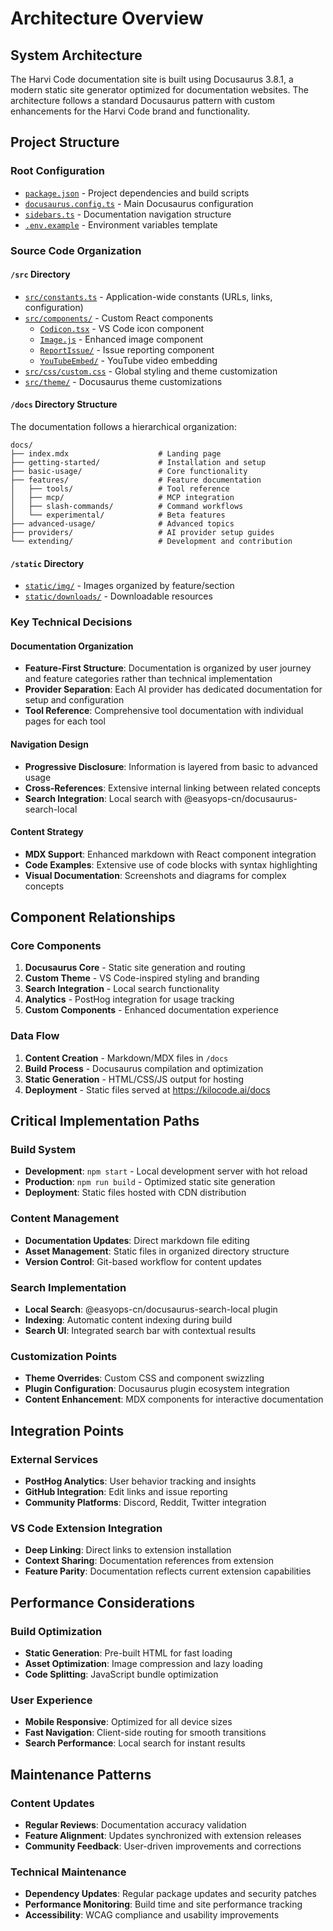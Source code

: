 # Architecture Overview

## System Architecture

The Harvi Code documentation site is built using Docusaurus 3.8.1, a modern static site generator optimized for documentation websites. The architecture follows a standard Docusaurus pattern with custom enhancements for the Harvi Code brand and functionality.

## Project Structure

### Root Configuration

- [`package.json`](package.json:1) - Project dependencies and build scripts
- [`docusaurus.config.ts`](docusaurus.config.ts:1) - Main Docusaurus configuration
- [`sidebars.ts`](sidebars.ts:1) - Documentation navigation structure
- [`.env.example`](.env.example:1) - Environment variables template

### Source Code Organization

#### `/src` Directory

- [`src/constants.ts`](src/constants.ts:1) - Application-wide constants (URLs, links, configuration)
- [`src/components/`](src/components/) - Custom React components
    - [`Codicon.tsx`](src/components/Codicon.tsx:1) - VS Code icon component
    - [`Image.js`](src/components/Image.js:1) - Enhanced image component
    - [`ReportIssue/`](src/components/ReportIssue/) - Issue reporting component
    - [`YouTubeEmbed/`](src/components/YouTubeEmbed/) - YouTube video embedding
- [`src/css/custom.css`](src/css/custom.css:1) - Global styling and theme customization
- [`src/theme/`](src/theme/) - Docusaurus theme customizations

#### `/docs` Directory Structure

The documentation follows a hierarchical organization:

```
docs/
├── index.mdx                    # Landing page
├── getting-started/             # Installation and setup
├── basic-usage/                 # Core functionality
├── features/                    # Feature documentation
│   ├── tools/                   # Tool reference
│   ├── mcp/                     # MCP integration
│   ├── slash-commands/          # Command workflows
│   └── experimental/            # Beta features
├── advanced-usage/              # Advanced topics
├── providers/                   # AI provider setup guides
└── extending/                   # Development and contribution
```

#### `/static` Directory

- [`static/img/`](static/img/) - Images organized by feature/section
- [`static/downloads/`](static/downloads/) - Downloadable resources

### Key Technical Decisions

#### Documentation Organization

- **Feature-First Structure**: Documentation is organized by user journey and feature categories rather than technical implementation
- **Provider Separation**: Each AI provider has dedicated documentation for setup and configuration
- **Tool Reference**: Comprehensive tool documentation with individual pages for each tool

#### Navigation Design

- **Progressive Disclosure**: Information is layered from basic to advanced usage
- **Cross-References**: Extensive internal linking between related concepts
- **Search Integration**: Local search with @easyops-cn/docusaurus-search-local

#### Content Strategy

- **MDX Support**: Enhanced markdown with React component integration
- **Code Examples**: Extensive use of code blocks with syntax highlighting
- **Visual Documentation**: Screenshots and diagrams for complex concepts

## Component Relationships

### Core Components

1. **Docusaurus Core** - Static site generation and routing
2. **Custom Theme** - VS Code-inspired styling and branding
3. **Search Integration** - Local search functionality
4. **Analytics** - PostHog integration for usage tracking
5. **Custom Components** - Enhanced documentation experience

### Data Flow

1. **Content Creation** - Markdown/MDX files in `/docs`
2. **Build Process** - Docusaurus compilation and optimization
3. **Static Generation** - HTML/CSS/JS output for hosting
4. **Deployment** - Static files served at https://kilocode.ai/docs

## Critical Implementation Paths

### Build System

- **Development**: `npm start` - Local development server with hot reload
- **Production**: `npm run build` - Optimized static site generation
- **Deployment**: Static files hosted with CDN distribution

### Content Management

- **Documentation Updates**: Direct markdown file editing
- **Asset Management**: Static files in organized directory structure
- **Version Control**: Git-based workflow for content updates

### Search Implementation

- **Local Search**: @easyops-cn/docusaurus-search-local plugin
- **Indexing**: Automatic content indexing during build
- **Search UI**: Integrated search bar with contextual results

### Customization Points

- **Theme Overrides**: Custom CSS and component swizzling
- **Plugin Configuration**: Docusaurus plugin ecosystem integration
- **Content Enhancement**: MDX components for interactive documentation

## Integration Points

### External Services

- **PostHog Analytics**: User behavior tracking and insights
- **GitHub Integration**: Edit links and issue reporting
- **Community Platforms**: Discord, Reddit, Twitter integration

### VS Code Extension Integration

- **Deep Linking**: Direct links to extension installation
- **Context Sharing**: Documentation references from extension
- **Feature Parity**: Documentation reflects current extension capabilities

## Performance Considerations

### Build Optimization

- **Static Generation**: Pre-built HTML for fast loading
- **Asset Optimization**: Image compression and lazy loading
- **Code Splitting**: JavaScript bundle optimization

### User Experience

- **Mobile Responsive**: Optimized for all device sizes
- **Fast Navigation**: Client-side routing for smooth transitions
- **Search Performance**: Local search for instant results

## Maintenance Patterns

### Content Updates

- **Regular Reviews**: Documentation accuracy validation
- **Feature Alignment**: Updates synchronized with extension releases
- **Community Feedback**: User-driven improvements and corrections

### Technical Maintenance

- **Dependency Updates**: Regular package updates and security patches
- **Performance Monitoring**: Build time and site performance tracking
- **Accessibility**: WCAG compliance and usability improvements
